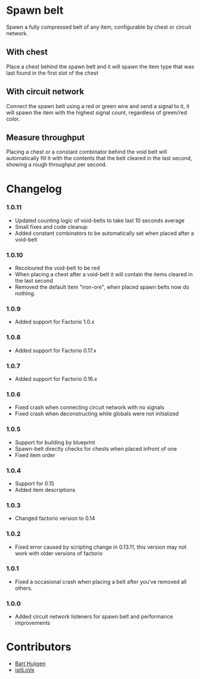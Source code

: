# Spawn belt

Spawn a fully compressed belt of any item, configurable by chest or circuit network.

## With chest

Place a chest behind the spawn belt and it will spawn the item type that was last found in the first slot of the chest

## With circuit network

Connect the spawn belt using a red or green wire and send a signal to it, it will spawn the item with the highest signal count, regardless of green/red color.

## Measure throughput

Placing a chest or a constant combinator behind the void belt will automatically fill it with the contents that the belt cleared in the last second, showing a rough throughput per second.

# Changelog

### 1.0.11

- Updated counting logic of void-belts to take last 10 seconds average
- Small fixes and code cleanup
- Added constant combinators to be automatically set when placed after a void-belt

### 1.0.10

- Recoloured the void-belt to be red
- When placing a chest after a void-belt it will contain the items cleared in the last second
- Removed the default item "iron-ore", when placed spawn belts now do nothing.

### 1.0.9

- Added support for Factorio 1.0.x

### 1.0.8

- Added support for Factorio 0.17.x

### 1.0.7

- Added support for Factorio 0.16.x

### 1.0.6

- Fixed crash when connecting circuit network with no signals
- Fixed crash when deconstructing while globals were not initialized

### 1.0.5

- Support for building by blueprint
- Spawn-belt directly checks for chests when placed infront of one
- Fixed item order

### 1.0.4

- Support for 0.15
- Added item descriptions

### 1.0.3

- Changed factorio version to 0.14

### 1.0.2

- Fixed error caused by scripting change in 0.13.11, this version may not work with older versions of factorio

### 1.0.1

- Fixed a occasional crash when placing a belt after you've removed all others.

### 1.0.0

- Added circuit network listeners for spawn belt and performance improvements

# Contributors

- [Bart Huijgen](https://github.com/barthuijgen)
- [isitLoVe](https://github.com/isitLoVe)
